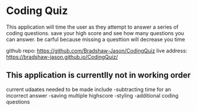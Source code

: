# Coding Quiz
This application will time the user as they attempt to answer a series of coding questions.
save your high score and see how many questions you can answer. be carful because missing a questtion will decrease you time

github repo: https://github.com/Bradshaw-Jason/CodingQuiz
live address: https://bradshaw-jason.github.io/CodingQuiz/

## This application is currentlly not in working order
current udaates needed to be made include
-subtracting time for an incorrect answer
-saving multiple highscore
-styling
-additional coding questions